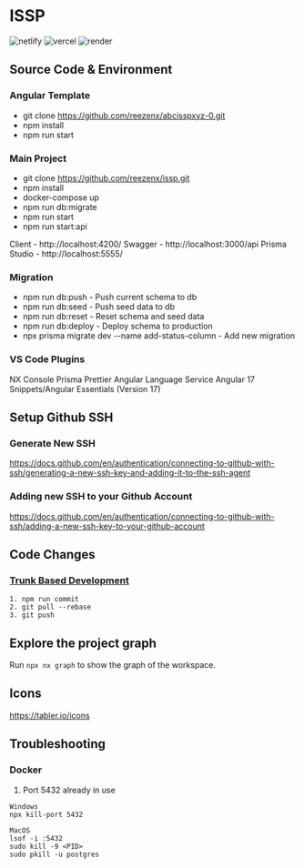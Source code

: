 # ISSP

<p align="left">
  <img src='https://api.netlify.com/api/v1/badges/10dc54f6-36aa-4b3e-bd11-20f2f4723746/deploy-status' alt='netlify'>
  <img src='https://issp-badge.vercel.app/api/reezenx/issp' alt='vercel'>
  <img src='https://img.shields.io/badge/dynamic/json?url=https%3A%2F%2Frender-deploy-status-latest-cpsl.onrender.com%2Fsrv-co5plf6v3ddc7394l4gg&query=%24.status&style=flat&label=render' alt='render'>
</p>

## Source Code & Environment

### Angular Template

- git clone https://github.com/reezenx/abcisspxyz-0.git
- npm install
- npm run start

### Main Project

- git clone https://github.com/reezenx/issp.git
- npm install
- docker-compose up
- npm run db:migrate
- npm run start
- npm run start:api

Client - http://localhost:4200/
Swagger - http://localhost:3000/api
Prisma Studio - http://localhost:5555/

### Migration

- npm run db:push - Push current schema to db
- npm run db:seed - Push seed data to db
- npm run db:reset - Reset schema and seed data
- npm run db:deploy - Deploy schema to production
- npx prisma migrate dev --name add-status-column - Add new migration

### VS Code Plugins

NX Console
Prisma
Prettier
Angular Language Service
Angular 17 Snippets/Angular Essentials (Version 17)

## Setup Github SSH

### Generate New SSH

https://docs.github.com/en/authentication/connecting-to-github-with-ssh/generating-a-new-ssh-key-and-adding-it-to-the-ssh-agent

### Adding new SSH to your Github Account

https://docs.github.com/en/authentication/connecting-to-github-with-ssh/adding-a-new-ssh-key-to-your-github-account

## Code Changes

### [Trunk Based Development](https://youtu.be/oNmcX6Gozg0)

```
1. npm run commit
2. git pull --rebase
3. git push
```

## Explore the project graph

Run `npx nx graph` to show the graph of the workspace.

## Icons

https://tabler.io/icons

## Troubleshooting

### Docker

1. Port 5432 already in use

```
Windows
npx kill-port 5432

MacOS
lsof -i :5432
sudo kill -9 <PID>
sudo pkill -u postgres
```
